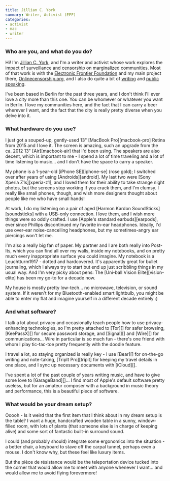 ```yaml
---
title: Jillian C. York
summary: Writer, Activist (EFF)
categories:
- activist
- mac
- writer
---
```


### Who are you, and what do you do?

Hi! I'm [Jillian C. York](https://jilliancyork.com/ "Jillian's website."), and I'm a writer and activist whose work explores the impact of surveillance and censorship on marginalized communities. Most of that work is with the [Electronic Frontier Foundation](https://eff.org/ "A non-profit defending people's online freedoms of speech.") and my main project there, [Onlinecensorship.org](https://onlinecensorship.org/ "A service for helping people dealing with censorship."), and I also do quite a bit of [writing](https://jilliancyork.com/byline/ "Jillian's writing.") and [public speaking](https://jilliancyork.com/talks/ "Jillian's talks.").

I've been based in Berlin for the past three years, and I don't think I'll ever love a city more than this one. You can be whomever or whatever you want in Berlin. I love my communities here, and the fact that I can carry a beer wherever I want, and the fact that the city is really pretty diverse when you delve into it.

### What hardware do you use?

I just got a souped-up, gently-used 13" [MacBook Pro][macbook-pro] Retina from 2015 and I love it. The screen is amazing, such an upgrade from the ca. 2012 13" [Air][macbook-air] that I'd been using. The speakers are also decent, which is important to me - I spend a lot of time traveling and a lot of time listening to music... and I don't have the space to carry a speaker.

My phone is a 1-year-old [iPhone SE][iphone-se] (rose gold); I switched over after years of using [Androids][android]. My last two were [Sony Xperia Z1s][xperia-z1], and I loved them for their ability to take strange night photos, but the screens stop working if you crack them, and I'm clumsy. I really like small phones, though, and wish more designers thought about people like me who have small hands! 

At work, I do my listening on a pair of aged [Harmon Kardon SoundSticks][soundsticks] with a USB-only connection. I love them, and I wish more things were so oddly crafted. I use [Apple's standard earbuds][earpods], ever since Phillips discontinued my favorite in-ear headphones. Ideally, I'd use over-ear noise-cancelling headphones, but my sometimes-angry ear piercings won't let me.

I'm also a really big fan of paper. My partner and I are both really into Post-Its, which you can find all over my walls, inside my notebooks, and on pretty much every inappropriate surface you could imagine. My notebook is a Leuchtturm1917 - dotted and hardcovered. It's apparently great for bullet journaling, which I always try to start but end up just scribbling things in my usual way. And I'm very picky about pens: The [Uni-ball Vision Elite][vision-elite] has been my go-to for a decade now.

My house is mostly pretty low-tech... no microwave, television, or sound system. If it weren't for my Bluetooth-enabled smart lightbulb, you might be able to enter my flat and imagine yourself in a different decade entirely :)

### And what software?

I talk a lot about privacy and occasionally teach people how to use privacy-enhancing technologies, so I'm pretty attached to [Tor][] for safer browsing, [KeePassX][] for secure password storage, and [Signal][] and [Wire][] for communications... Wire in particular is so much fun - there's one friend with whom I play tic-tac-toe pretty frequently with the doodle feature.

I travel a lot, so staying organized is really key - I use [Bear][] for on-the-go writing and note-taking, [TripIt Pro][tripit] for keeping my travel details in one place, and I sync up necessary documents with [iCloud][].

I've spent a lot of the past couple of years writing music, and have to give some love to [GarageBand][]... I find most of Apple's default software pretty useless, but for an amateur composer with a background in music theory and performance, this is a beautiful piece of software.

### What would be your dream setup?

Ooooh - Is it weird that the first item that I think about in my dream setup is the table? I want a huge, handcrafted wooden table in a sunny, window-filled room, with lots of plants (that someone else is in charge of keeping alive) and some sort of fantastic built-in surround sound.

I could (and probably should) integrate some ergonomics into the situation - a better chair, a keyboard to stave off the carpal tunnel, perhaps even a mouse. I don't know why, but these feel like luxury items.

But the pièce de résistance would be the teleportation device tucked into the corner that would allow me to meet with anyone whenever I want... and would allow me to avoid flying forevermore!